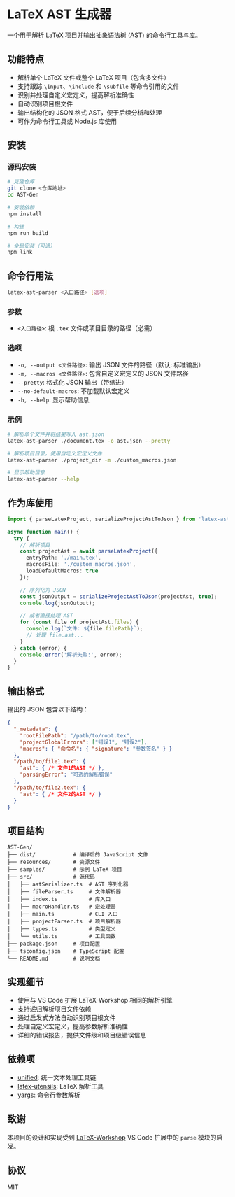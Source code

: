 # LaTeX AST 生成器

一个用于解析 LaTeX 项目并输出抽象语法树 (AST) 的命令行工具与库。

## 功能特点

- 解析单个 LaTeX 文件或整个 LaTeX 项目（包含多文件）
- 支持跟踪 `\input`、`\include` 和 `\subfile` 等命令引用的文件
- 识别并处理自定义宏定义，提高解析准确性
- 自动识别项目根文件
- 输出结构化的 JSON 格式 AST，便于后续分析和处理
- 可作为命令行工具或 Node.js 库使用

## 安装

### 源码安装

```bash
# 克隆仓库
git clone <仓库地址>
cd AST-Gen

# 安装依赖
npm install

# 构建
npm run build

# 全局安装（可选）
npm link
```

## 命令行用法

```bash
latex-ast-parser <入口路径> [选项]
```

### 参数

- `<入口路径>`: 根 `.tex` 文件或项目目录的路径（必需）

### 选项

- `-o, --output <文件路径>`: 输出 JSON 文件的路径（默认: 标准输出）
- `-m, --macros <文件路径>`: 包含自定义宏定义的 JSON 文件路径
- `--pretty`: 格式化 JSON 输出（带缩进）
- `--no-default-macros`: 不加载默认宏定义
- `-h, --help`: 显示帮助信息

### 示例

```bash
# 解析单个文件并将结果写入 ast.json
latex-ast-parser ./document.tex -o ast.json --pretty

# 解析项目目录，使用自定义宏定义文件
latex-ast-parser ./project_dir -m ./custom_macros.json

# 显示帮助信息
latex-ast-parser --help
```

## 作为库使用

```typescript
import { parseLatexProject, serializeProjectAstToJson } from 'latex-ast-parser';

async function main() {
  try {
    // 解析项目
    const projectAst = await parseLatexProject({
      entryPath: './main.tex',
      macrosFile: './custom_macros.json',
      loadDefaultMacros: true
    });

    // 序列化为 JSON
    const jsonOutput = serializeProjectAstToJson(projectAst, true);
    console.log(jsonOutput);

    // 或者直接处理 AST
    for (const file of projectAst.files) {
      console.log(`文件: ${file.filePath}`);
      // 处理 file.ast...
    }
  } catch (error) {
    console.error('解析失败:', error);
  }
}
```

## 输出格式

输出的 JSON 包含以下结构：

```json
{
  "_metadata": {
    "rootFilePath": "/path/to/root.tex",
    "projectGlobalErrors": ["错误1", "错误2"],
    "macros": { "命令名": { "signature": "参数签名" } }
  },
  "/path/to/file1.tex": {
    "ast": { /* 文件1的AST */ },
    "parsingError": "可选的解析错误"
  },
  "/path/to/file2.tex": {
    "ast": { /* 文件2的AST */ }
  }
}
```

## 项目结构

```
AST-Gen/
├── dist/            # 编译后的 JavaScript 文件
├── resources/       # 资源文件
├── samples/         # 示例 LaTeX 项目
├── src/             # 源代码
│   ├── astSerializer.ts  # AST 序列化器
│   ├── fileParser.ts     # 文件解析器
│   ├── index.ts          # 库入口
│   ├── macroHandler.ts   # 宏处理器
│   ├── main.ts           # CLI 入口
│   ├── projectParser.ts  # 项目解析器
│   ├── types.ts          # 类型定义
│   └── utils.ts          # 工具函数
├── package.json     # 项目配置
├── tsconfig.json    # TypeScript 配置
└── README.md        # 说明文档
```

## 实现细节

- 使用与 VS Code 扩展 LaTeX-Workshop 相同的解析引擎
- 支持递归解析项目文件依赖
- 通过启发式方法自动识别项目根文件
- 处理自定义宏定义，提高参数解析准确性
- 详细的错误报告，提供文件级和项目级错误信息

## 依赖项

- [unified](https://unifiedjs.com/): 统一文本处理工具链
- [latex-utensils](https://www.npmjs.com/package/latex-utensils): LaTeX 解析工具
- [yargs](https://yargs.js.org/): 命令行参数解析

## 致谢

本项目的设计和实现受到 [LaTeX-Workshop](https://github.com/James-Yu/LaTeX-Workshop) VS Code 扩展中的 `parse` 模块的启发。

## 协议

MIT 